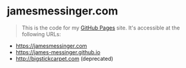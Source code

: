 jamesmessinger.com
==========================
> This is the code for my [GitHub Pages](https://pages.github.com/) site.  It's accessible at the following URLs:

* https://jamesmessinger.com
* https://james-messinger.github.io
* http://bigstickcarpet.com (deprecated)
